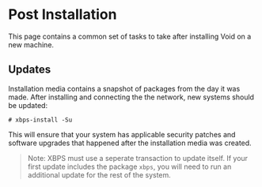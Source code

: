 # Post Installation

This page contains a common set of tasks to take after installing Void on a new
machine.

## Updates

Installation media contains a snapshot of packages from the day it was made.
After installing and connecting the the network, new systems should be updated:

```
# xbps-install -Su
```

This will ensure that your system has applicable security patches and software
upgrades that happened after the installation media was created.

> Note: XBPS must use a seperate transaction to update itself. If your first
> update includes the package `xbps`, you will need to run an additional update
> for the rest of the system.

